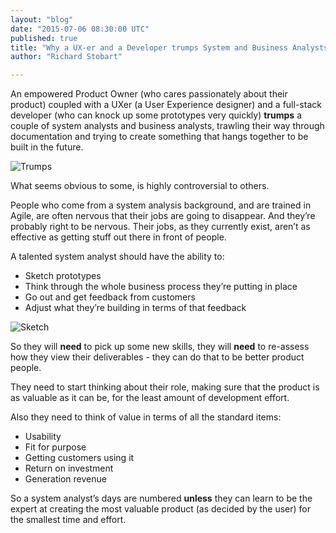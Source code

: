 ```yaml
---
layout: "blog"
date: "2015-07-06 08:30:00 UTC"
published: true
title: "Why a UX-er and a Developer trumps System and Business Analysts"
author: "Richard Stobart"

---
```


An empowered Product Owner (who cares passionately about their product) coupled with a UXer (a User Experience designer) and a full-stack developer (who can knock up some prototypes very quickly) **trumps** a couple of system analysts and business analysts, trawling their way through documentation and trying to create something that hangs together to be built in the future.

![Trumps](http://bit.ly/1U4Ay8w)

  
 What seems obvious to some, is highly controversial to others.  


People who come from a system analysis background, and are trained in Agile, are often nervous that their jobs are going to disappear. And they’re probably right to be nervous. Their jobs, as they currently exist, aren’t as effective as getting stuff out there in front of people.  


A talented system analyst should have the ability to:

* Sketch prototypes* Think through the whole business process they’re putting in place* Go out and get feedback from customers * Adjust what they’re building in terms of that feedback 

![Sketch](http://bit.ly/1Kd7JSQ)



So they will **need** to pick up some new skills, they will **need** to re-assess how they view their deliverables - they can do that to be better product people.  


They need to start thinking about their role, making sure that the product is as valuable as it can be, for the least amount of development effort.  


Also they need to think of value in terms of all the standard items:  


* Usability* Fit for purpose* Getting customers using it* Return on investment* Generation revenue

So a system analyst’s days are numbered **unless** they can learn to be the expert at creating the most valuable product (as decided by the user) for the smallest time and effort.
